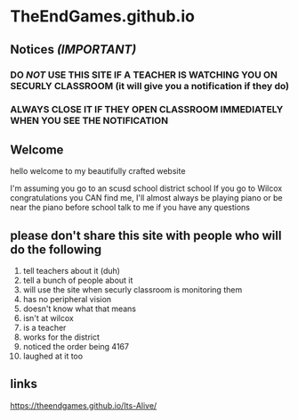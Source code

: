 # TheEndGames.github.io

## Notices *(IMPORTANT)*
### DO *NOT* USE THIS SITE IF A TEACHER IS WATCHING YOU ON SECURLY CLASSROOM (it will give you a notification if they do)
### ALWAYS CLOSE IT IF THEY OPEN CLASSROOM IMMEDIATELY WHEN YOU SEE THE NOTIFICATION
## Welcome
hello welcome to my beautifully crafted website

I'm assuming you go to an scusd school district school
If you go to Wilcox congratulations you CAN find me, I'll almost always be playing piano or be near the piano before school
talk to me if you have any questions

## please don't share this site with people who will do the following

1. tell teachers about it (duh)
2. tell a bunch of people about it
3. will use the site when securly classroom is monitoring them
4. has no peripheral vision
1.  doesn't know what that means
6. isn't at wilcox
7. is  a teacher
8. works for the district
9. noticed the order being 4167
10. laughed at it too

## links 

https://theendgames.github.io/Its-Alive/ 
